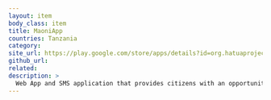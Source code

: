 ```yaml
---
layout: item
body_class: item
title: MaoniApp
countries: Tanzania
category: 
site_url: https://play.google.com/store/apps/details?id=org.hatuaproject.maoni
github_url: 
related: 
description: >
  Web App and SMS application that provides citizens with an opportunity to comment positively or negatively and offer solutions to the challenges facing public offices on service delivery.
---
```

